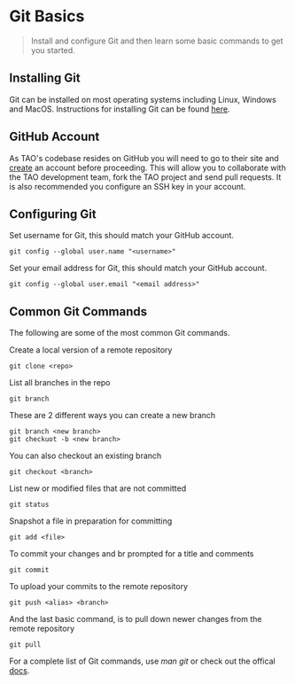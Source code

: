 # Git Basics

> Install and configure Git and then learn some basic commands to get you started.
 
## Installing Git

Git can be installed on most operating systems including Linux, Windows and MacOS. Instructions for installing Git can be found [here](https://git-scm.com/book/en/v2/Getting-Started-Installing-Git).

## GitHub Account

As TAO's codebase resides on GitHub you will need to go to their site and [create](https://github.com/join) an account before proceeding. This will allow you to collaborate with the TAO development team, fork the TAO project and send pull requests. It is also recommended you configure an SSH key in your account.

## Configuring Git

Set username for Git, this should match your GitHub account.

```
git config --global user.name "<username>"
```

Set your email address for Git, this should match your GitHub account.


```
git config --global user.email "<email address>"
```

## Common Git Commands

The following are some of the most common Git commands.

Create a local version of a remote repository

```
git clone <repo>
```

List all branches in the repo

```
git branch
```

These are 2 different ways you can create a new branch

```
git branch <new branch>
git checkuot -b <new branch>
````

You can also checkout an existing branch

```
git checkout <branch>
```

List new or modified files that are not committed

```
git status
```

Snapshot a file in preparation for committing

```
git add <file>
```

To commit your changes and br prompted for a title and comments

```
git commit
```

To upload your commits to the remote repository

```
git push <alias> <branch>

```

And the last basic command, is to pull down newer changes from the remote repository

```
git pull
```

For a complete list of Git commands, use *man git* or check out the offical [docs](https://git-scm.com/docs).
